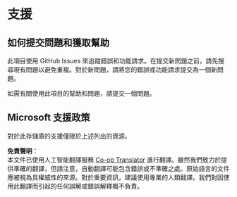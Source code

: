 <!--
CO_OP_TRANSLATOR_METADATA:
{
  "original_hash": "872be8bc1b93ef1dd9ac3d6e8f99f6ab",
  "translation_date": "2025-08-24T11:54:49+00:00",
  "source_file": "SUPPORT.md",
  "language_code": "hk"
}
-->
# 支援
## 如何提交問題和獲取幫助  

此項目使用 GitHub Issues 來追蹤錯誤和功能請求。在提交新問題之前，請先搜尋現有問題以避免重複。對於新問題，請將您的錯誤或功能請求提交為一個新問題。

如需有關使用此項目的幫助和問題，請提交一個問題。

## Microsoft 支援政策  

對於此存儲庫的支援僅限於上述列出的資源。

**免責聲明**：  
本文件已使用人工智能翻譯服務 [Co-op Translator](https://github.com/Azure/co-op-translator) 進行翻譯。雖然我們致力於提供準確的翻譯，但請注意，自動翻譯可能包含錯誤或不準確之處。原始語言的文件應被視為具權威性的來源。對於重要資訊，建議使用專業的人類翻譯。我們對因使用此翻譯而引起的任何誤解或錯誤解釋概不負責。